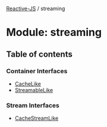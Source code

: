 [Reactive-JS](../README.md) / streaming

# Module: streaming

## Table of contents

### Container Interfaces

- [CacheLike](../interfaces/streaming.CacheLike.md)
- [StreamableLike](../interfaces/streaming.StreamableLike.md)

### Stream Interfaces

- [CacheStreamLike](../interfaces/streaming.CacheStreamLike.md)

